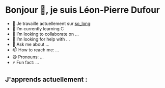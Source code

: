 <h1 align="center">Bonjour 👋, je suis Léon-Pierre Dufour </h1>


- 🔭 Je travaille actuellement sur [so_long](https://github.com/L-PDufour/so_long)
- 🌱 I’m currently learning C
- 👯 I’m looking to collaborate on ...
- 🤔 I’m looking for help with ...
- 💬 Ask me about ...
- 📫 How to reach me: ...
- 😄 Pronouns: ...
- ⚡ Fun fact: ...

<h2> J'apprends actuellement :</h2>
